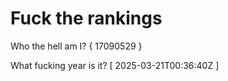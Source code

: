 # Fuck the rankings

Who the hell am I?
{ 17090529 }

What fucking year is it?
[ 2025-03-21T00:36:40Z ]
